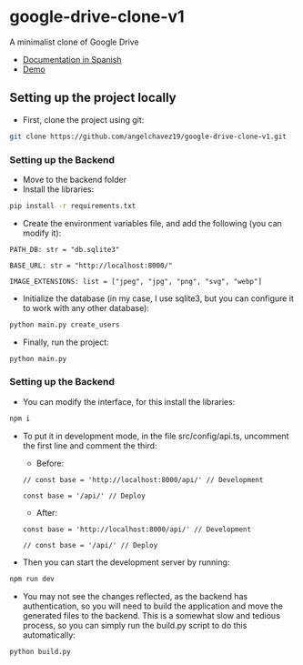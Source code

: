 # google-drive-clone-v1

A minimalist clone of Google Drive

- [Documentation in Spanish](./docs/README_es.md)
- [Demo](https://youtu.be/cA-ixmOaHZY)

## Setting up the project locally

- First, clone the project using git:

```bash
git clone https://github.com/angelchavez19/google-drive-clone-v1.git
```

### Setting up the Backend

- Move to the backend folder
- Install the libraries:

```bash
pip install -r requirements.txt
```

- Create the environment variables file, and add the following (you can modify it):

```
PATH_DB: str = "db.sqlite3"

BASE_URL: str = "http://localhost:8000/"

IMAGE_EXTENSIONS: list = ["jpeg", "jpg", "png", "svg", "webp"]

```

- Initialize the database (in my case, I use sqlite3, but you can configure it to work with any other database):

```bash
python main.py create_users
```

- Finally, run the project:

```bash
python main.py
```

### Setting up the Backend

- You can modify the interface, for this install the libraries:

```bash
npm i
```

- To put it in development mode, in the file src/config/api.ts, uncomment the first line and comment the third:

  - Before:

  ```
  // const base = 'http://localhost:8000/api/' // Development

  const base = '/api/' // Deploy
  ```

  - After:

  ```
  const base = 'http://localhost:8000/api/' // Development

  // const base = '/api/' // Deploy
  ```

- Then you can start the development server by running:

```bash
npm run dev
```

- You may not see the changes reflected, as the backend has authentication, so you will need to build the application and move the generated files to the backend. This is a somewhat slow and tedious process, so you can simply run the build.py script to do this automatically:

```bash
python build.py
```
